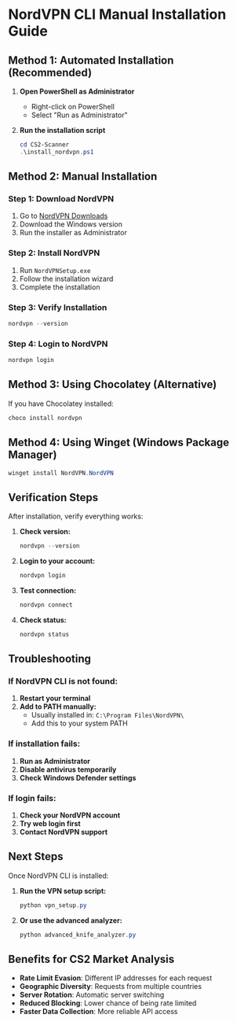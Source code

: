 # NordVPN CLI Manual Installation Guide

## Method 1: Automated Installation (Recommended)

1. **Open PowerShell as Administrator**
   - Right-click on PowerShell
   - Select "Run as Administrator"

2. **Run the installation script**
   ```powershell
   cd CS2-Scanner
   .\install_nordvpn.ps1
   ```

## Method 2: Manual Installation

### Step 1: Download NordVPN
1. Go to [NordVPN Downloads](https://nordvpn.com/download/)
2. Download the Windows version
3. Run the installer as Administrator

### Step 2: Install NordVPN
1. Run `NordVPNSetup.exe`
2. Follow the installation wizard
3. Complete the installation

### Step 3: Verify Installation
```powershell
nordvpn --version
```

### Step 4: Login to NordVPN
```powershell
nordvpn login
```

## Method 3: Using Chocolatey (Alternative)

If you have Chocolatey installed:

```powershell
choco install nordvpn
```

## Method 4: Using Winget (Windows Package Manager)

```powershell
winget install NordVPN.NordVPN
```

## Verification Steps

After installation, verify everything works:

1. **Check version:**
   ```powershell
   nordvpn --version
   ```

2. **Login to your account:**
   ```powershell
   nordvpn login
   ```

3. **Test connection:**
   ```powershell
   nordvpn connect
   ```

4. **Check status:**
   ```powershell
   nordvpn status
   ```

## Troubleshooting

### If NordVPN CLI is not found:
1. **Restart your terminal**
2. **Add to PATH manually:**
   - Usually installed in: `C:\Program Files\NordVPN\`
   - Add this to your system PATH

### If installation fails:
1. **Run as Administrator**
2. **Disable antivirus temporarily**
3. **Check Windows Defender settings**

### If login fails:
1. **Check your NordVPN account**
2. **Try web login first**
3. **Contact NordVPN support**

## Next Steps

Once NordVPN CLI is installed:

1. **Run the VPN setup script:**
   ```powershell
   python vpn_setup.py
   ```

2. **Or use the advanced analyzer:**
   ```powershell
   python advanced_knife_analyzer.py
   ```

## Benefits for CS2 Market Analysis

- **Rate Limit Evasion**: Different IP addresses for each request
- **Geographic Diversity**: Requests from multiple countries
- **Server Rotation**: Automatic server switching
- **Reduced Blocking**: Lower chance of being rate limited
- **Faster Data Collection**: More reliable API access
